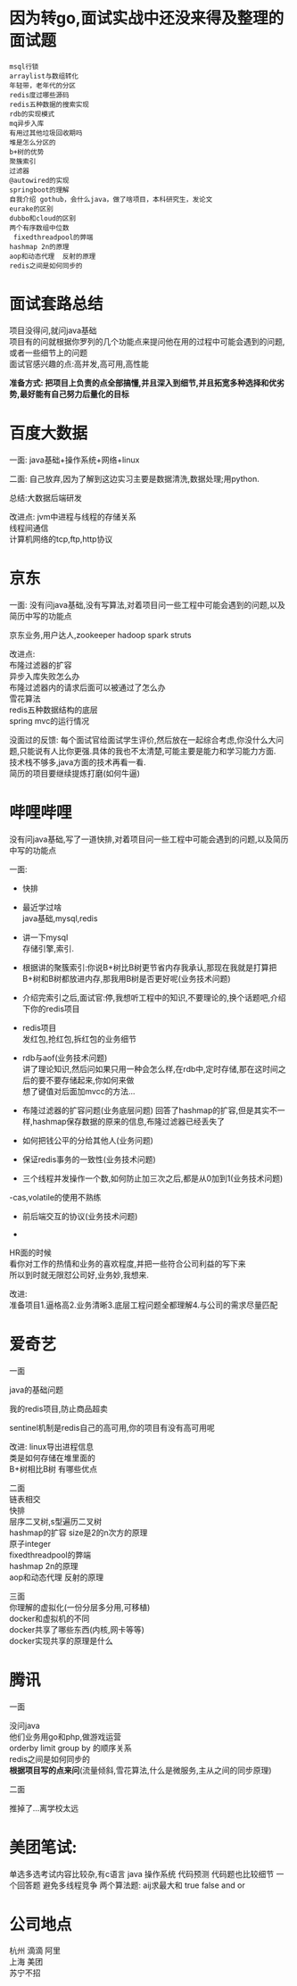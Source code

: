 # 因为转go,面试实战中还没来得及整理的面试题
```
msql行锁
arraylist与数组转化
年轻带，老年代的分区
redis度过哪些源码
redis五种数据的搜索实现
rdb的实现模式
mq异步入库
有用过其他垃圾回收期吗
堆是怎么分区的
b+树的优势
聚簇索引
过滤器
@autowired的实现
springboot的理解   
自我介绍 gothub，会什么java，做了啥项目，本科研究生，发论文
eurake的区别
dubbo和cloud的区别
两个有序数组中位数
 fixedthreadpool的弊端
hashmap 2n的原理
aop和动态代理  反射的原理
redis之间是如何同步的
```

# 面试套路总结   

项目没得问,就问java基础  
项目有的问就根据你罗列的几个功能点来提问他在用的过程中可能会遇到的问题,或者一些细节上的问题  
面试官感兴趣的点:高并发,高可用,高性能   

**准备方式:  把项目上负责的点全部搞懂,并且深入到细节,并且拓宽多种选择和优劣势,最好能有自己努力后量化的目标**  

# 百度大数据
一面:
java基础+操作系统+网络+linux

二面:
自己放弃,因为了解到这边实习主要是数据清洗,数据处理;用python.

总结:大数据后端研发

改进点:
jvm中进程与线程的存储关系  
线程间通信  
计算机网络的tcp,ftp,http协议  


# 京东  
一面: 
没有问java基础,没有写算法,对着项目问一些工程中可能会遇到的问题,以及简历中写的功能点


京东业务,用户达人,zookeeper hadoop spark  struts


改进点:  
布隆过滤器的扩容  
异步入库失败怎么办  
布隆过滤器内的请求后面可以被通过了怎么办  
雪花算法  
redis五种数据结构的底层  
spring mvc的运行情况  


没面过的反馈: 每个面试官给面试学生评价,然后放在一起综合考虑,你没什么大问题,只能说有人比你更强.具体的我也不太清楚,可能主要是能力和学习能力方面.  
技术栈不够多,java方面的技术再看一看.  
简历的项目要继续提炼打磨(如何牛逼)



# 哔哩哔哩
没有问java基础,写了一道快排,对着项目问一些工程中可能会遇到的问题,以及简历中写的功能点

一面:  
- 快排  

- 最近学过啥  
java基础,mysql,redis

- 讲一下mysql    
存储引擎,索引. 

- 根据讲的聚簇索引:你说B+树比B树更节省内存我承认,那现在我就是打算把B+树和B树都放进内存,那我用B树是否更好呢(业务技术问题)

- 介绍完索引之后,面试官:停,我想听工程中的知识,不要理论的,换个话题吧,介绍下你的redis项目

- redis项目  
发红包,抢红包,拆红包的业务细节  

- rdb与aof(业务技术问题)    
讲了理论知识,然后问如果只用一种会怎么样,在rdb中,定时存储,那在这时间之后的要不要存储起来,你如何来做   
想了键值对后面加mvcc的方法...

- 布隆过滤器的扩容问题(业务底层问题)
  回答了hashmap的扩容,但是其实不一样,hashmap保存数据的原来的信息,布隆过滤器已经丢失了

- 如何把钱公平的分给其他人(业务问题)

- 保证redis事务的一致性(业务技术问题)

- 三个线程并发操作一个数,如何防止加三次之后,都是从0加到1(业务技术问题)


-cas,volatile的使用不熟练 

- 前后端交互的协议(业务技术问题)

- 

HR面的时候  
看你对工作的热情和业务的喜欢程度,并把一些符合公司利益的写下来  
所以到时就无限怼公司好,业务妙,我想来.  




改进:  
准备项目1.逼格高2.业务清晰3.底层工程问题全都理解4.与公司的需求尽量匹配

# 爱奇艺

一面  

java的基础问题

我的redis项目,防止商品超卖

sentinel机制是redis自己的高可用,你的项目有没有高可用呢

改进:
linux导出进程信息  
类是如何存储在堆里面的  
B+树相比B树 有哪些优点

二面   
链表相交   
快排   
层序二叉树,s型遍历二叉树   
hashmap的扩容   size是2的n次方的原理  
原子integer  
fixedthreadpool的弊端  
hashmap 2n的原理  
aop和动态代理  反射的原理  

三面  
你理解的虚拟化(一份分层多分用,可移植)  
docker和虚拟机的不同   
docker共享了哪些东西(内核,网卡等等)  
docker实现共享的原理是什么   




# 腾讯  
一面 

没问java  
他们业务用go和php,做游戏运营    
orderby   limit   group by 的顺序关系   
redis之间是如何同步的    
**根据项目写的点来问**(流量倾斜,雪花算法,什么是微服务,主从之间的同步原理)

二面   

推掉了...离学校太远

# 美团笔试:  

单选多选考试内容比较杂,有c语言 java  操作系统  代码预测   代码题也比较细节
一个回答题  避免多线程竞争
两个算法题:  aij求最大和   true false  and  or


# 公司地点
杭州 滴滴  阿里   
上海 美团  
苏宁不招  


